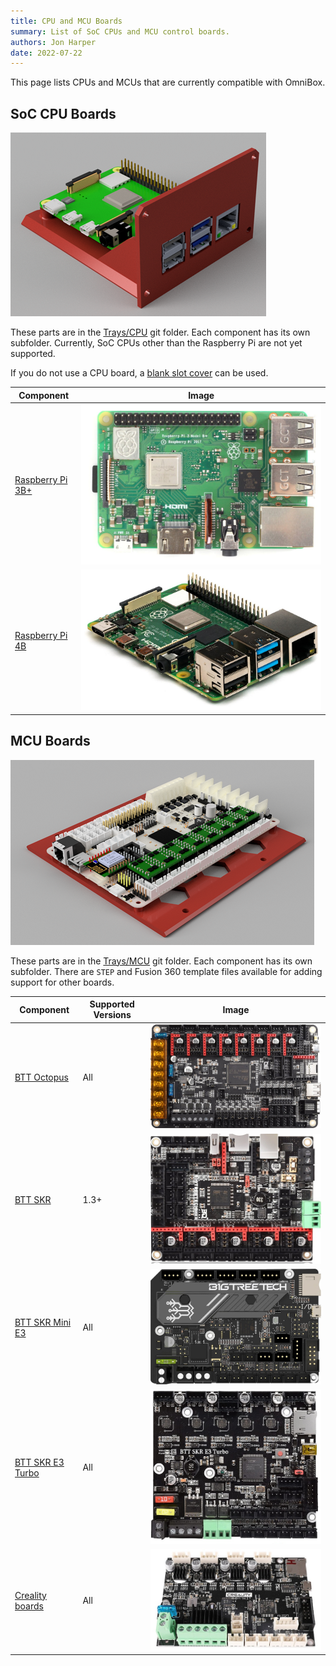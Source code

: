 ```yaml
---
title: CPU and MCU Boards
summary: List of SoC CPUs and MCU control boards.
authors: Jon Harper
date: 2022-07-22
---
```


This page lists CPUs and MCUs that are currently compatible with OmniBox.

## SoC CPU Boards

![render of a Raspberry Pi on a tray](../img/examples/cpu.png)

These parts are in the [Trays/CPU][7] git folder. Each component has its own subfolder. Currently, SoC CPUs other than the Raspberry Pi are not yet supported.

If you do not use a CPU board, a [blank slot cover][6] can be used.

| Component             | Image |
|-----------------------|-------|
| [Raspberry Pi 3B+][1] | ![img](../img/parts/rpi_3b_plus.jpg) |
| [Raspberry Pi 4B][2]  | ![img](../img/parts/rpi_4b.jpg) |

## MCU Boards

![render of a BTT Octopus on a tray](../img/examples/mcu.png)

These parts are in the [Trays/MCU][8] git folder. Each component has its own subfolder. There are `STEP` and Fusion 360 template files available for adding support for other boards.

| Component             | Supported Versions | Image |
|-----------------------|----------|-------|
| [BTT Octopus][3]      | All      | ![img](../img/parts/btt_octopus_1.jpg) |
| [BTT SKR][4]          | 1.3+     | ![img](../img/parts/btt_skr_2.jpg) |
| [BTT SKR Mini E3][5]  | All      | ![img](../img/parts/btt_skr_mini_e3_v3.jpg) |
| [BTT SKR E3 Turbo][5] | All      | ![img](../img/parts/btt_skr_e3_turbo.jpg) |
| [Creality boards][5]  | All      | ![img](../img/parts/creality_board.jpg) |

[1]: https://github.com/jon-harper/OmniBox/tree/main/Trays/CPURaspberry%20Pi%203B%20Plus
[2]: https://github.com/jon-harper/OmniBox/tree/main/Trays/CPU/Raspberry%20Pi%204B
[3]: https://github.com/jon-harper/OmniBox/tree/main/Trays/MCU/BTT%20Octopus
[4]: https://github.com/jon-harper/OmniBox/tree/main/Trays/MCU/BTT%20SKR
[5]: https://github.com/jon-harper/OmniBox/tree/main/Trays/MCU/BTT%20SKR%20E3
[6]: https://github.com/jon-harper/OmniBox/tree/main/Trays/CPU/Unused%20Tray%20Cover
[7]: https://github.com/jon-harper/OmniBox/tree/main/Trays/CPU
[8]: https://github.com/jon-harper/OmniBox/tree/main/Trays/MCU